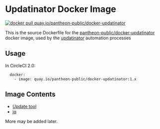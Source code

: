 # Updatinator Docker Image

[![docker pull quay.io/pantheon-public/docker-updatinator](https://img.shields.io/badge/image-quay-blue.svg)](https://quay.io/repository/pantheon-public/docker-updatinator)

This is the source Dockerfile for the [pantheon-public/docker-updatinator](https://quay.io/repository/pantheon-public/docker-updatinator) docker image, used by the [updatinator](https://github.com/pantheon-systems/updatinator) automation processes

## Usage
In CircleCI 2.0:
```
  docker:
    - image: quay.io/pantheon-public/docker-updatinator:1.x
```

## Image Contents

- [Update tool](https://github.com/pantheon-systems/update-tool)
- [jq](https://stedolan.github.io/jq/)

More may be added later.
